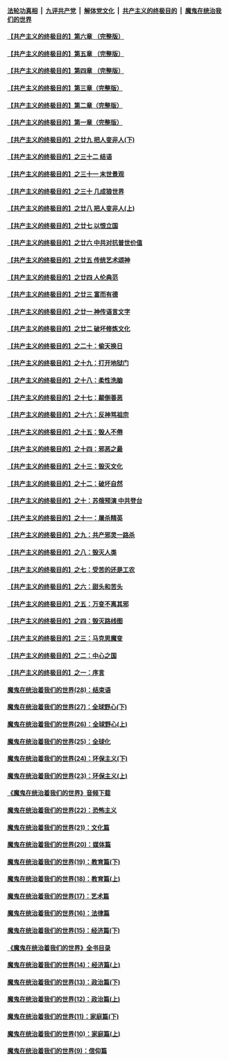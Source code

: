 ####  [法轮功真相](../../../../basic/blob/master/README.md?t=07082331) &nbsp;|&nbsp; [九评共产党](../../../../9ping.md/blob/master/README.md?t=07082331) &nbsp;|&nbsp; [解体党文化](../../../../jtdwh.md/blob/master/README.md?t=07082331)  &nbsp;|&nbsp; [共产主义的终极目的](../../../../gczydzjmd.md/blob/master/README.md?t=07082331) &nbsp;|&nbsp; [魔鬼在统治我们的世界](../../../../mgztzwmdsj.md/blob/master/README.md?t=07082331) 

#### [【共产主义的终极目的】第六章 （完整版）](../pages/nsc422/n11428913.md?t=07082331) 

#### [【共产主义的终极目的】第五章 （完整版）](../pages/nsc422/n11428912.md?t=07082331) 

#### [【共产主义的终极目的】第四章 （完整版）](../pages/nsc422/n11428907.md?t=07082331) 

#### [【共产主义的终极目的】第三章（完整版）](../pages/nsc422/n11428848.md?t=07082331) 

#### [【共产主义的终极目的】第二章（完整版）](../pages/nsc422/n11428831.md?t=07082331) 

#### [【共产主义的终极目的】第一章（完整版）](../pages/nsc422/n11417651.md?t=07082331) 

#### [【共产主义的终极目的】之廿九 把人变非人(下)](../pages/nsc422/n11344140.md?t=07082331) 

#### [【共产主义的终极目的】之三十二 结语](../pages/nsc422/n11360535.md?t=07082331) 

#### [【共产主义的终极目的】之三十一 末世景观](../pages/nsc422/n11351129.md?t=07082331) 

#### [【共产主义的终极目的】之三十 几成狼世界](../pages/nsc422/n11348280.md?t=07082331) 

#### [【共产主义的终极目的】之廿八 把人变非人(上)](../pages/nsc422/n11340492.md?t=07082331) 

#### [【共产主义的终极目的】之廿七 以恨立国](../pages/nsc422/n11336944.md?t=07082331) 

#### [【共产主义的终极目的】之廿六 中共对抗普世价值](../pages/nsc422/n11324785.md?t=07082331) 

#### [【共产主义的终极目的】之廿五 传统艺术颂神](../pages/nsc422/n11296396.md?t=07082331) 

#### [【共产主义的终极目的】之廿四 人伦典范](../pages/nsc422/n11296397.md?t=07082331) 

#### [【共产主义的终极目的】之廿三 富而有德](../pages/nsc422/n11283598.md?t=07082331) 

#### [【共产主义的终极目的】之廿一 神传语言文字](../pages/nsc422/n11263265.md?t=07082331) 

#### [【共产主义的终极目的】之廿二 破坏修炼文化](../pages/nsc422/n11245728.md?t=07082331) 

#### [【共产主义的终极目的】之二十：偷天换日](../pages/nsc422/n11238846.md?t=07082331) 

#### [【共产主义的终极目的】之十九：打开地狱门](../pages/nsc422/n11206376.md?t=07082331) 

#### [【共产主义的终极目的】之十八：柔性洗脑](../pages/nsc422/n11199994.md?t=07082331) 

#### [【共产主义的终极目的】之十七：颠倒善恶](../pages/nsc422/n11179782.md?t=07082331) 

#### [【共产主义的终极目的】之十六：反神骂祖宗](../pages/nsc422/n11166798.md?t=07082331) 

#### [【共产主义的终极目的】之十五：毁人不倦](../pages/nsc422/n11166792.md?t=07082331) 

#### [【共产主义的终极目的】之十四：邪恶之最](../pages/nsc422/n11150249.md?t=07082331) 

#### [【共产主义的终极目的】之十三：毁灭文化](../pages/nsc422/n11135227.md?t=07082331) 

#### [【共产主义的终极目的】之十二：破坏自然](../pages/nsc422/n11135214.md?t=07082331) 

#### [【共产主义的终极目的】之十：苏俄预演 中共登台](../pages/nsc422/n11118424.md?t=07082331) 

#### [【共产主义的终极目的】之十一：屠杀精英](../pages/nsc422/n11118442.md?t=07082331) 

#### [【共产主义的终极目的】之九：共产邪灵一路杀](../pages/nsc422/n11114139.md?t=07082331) 

#### [【共产主义的终极目的】之八：毁灭人类](../pages/nsc422/n11108503.md?t=07082331) 

#### [【共产主义的终极目的】之七：受苦的还是工农](../pages/nsc422/n11101809.md?t=07082331) 

#### [【共产主义的终极目的】之六：甜头和苦头](../pages/nsc422/n11096971.md?t=07082331) 

#### [【共产主义的终极目的】之五：万变不离其邪](../pages/nsc422/n11091285.md?t=07082331) 

#### [【共产主义的终极目的】之四：毁灭路线图](../pages/nsc422/n11086284.md?t=07082331) 

#### [【共产主义的终极目的】之三：马克思魔变](../pages/nsc422/n11061941.md?t=07082331) 

#### [【共产主义的终极目的】之二：中心之国](../pages/nsc422/n11047728.md?t=07082331) 

#### [【共产主义的终极目的】之一：序言](../pages/nsc422/n11086077.md?t=07082331) 

#### [魔鬼在统治着我们的世界(28)：结束语](../pages/nsc422/n10936246.md?t=07082331) 

#### [魔鬼在统治着我们的世界(27)：全球野心(下)](../pages/nsc422/n10928319.md?t=07082331) 

#### [魔鬼在统治着我们的世界(26)：全球野心(上)](../pages/nsc422/n10900318.md?t=07082331) 

#### [魔鬼在统治着我们的世界(25)：全球化](../pages/nsc422/n10788205.md?t=07082331) 

#### [魔鬼在统治着我们的世界(24)：环保主义(下)](../pages/nsc422/n10695307.md?t=07082331) 

#### [魔鬼在统治着我们的世界(23)：环保主义(上)](../pages/nsc422/n10688613.md?t=07082331) 

#### [《魔鬼在统治着我们的世界》音频下载](../pages/nsc422/n10635553.md?t=07082331) 

#### [魔鬼在统治着我们的世界(22)：恐怖主义](../pages/nsc422/n10614727.md?t=07082331) 

#### [魔鬼在统治着我们的世界(21)：文化篇](../pages/nsc422/n10597706.md?t=07082331) 

#### [魔鬼在统治着我们的世界(20)：媒体篇](../pages/nsc422/n10586579.md?t=07082331) 

#### [魔鬼在统治着我们的世界(19)：教育篇(下)](../pages/nsc422/n10564808.md?t=07082331) 

#### [魔鬼在统治着我们的世界(18)：教育篇(上)](../pages/nsc422/n10526970.md?t=07082331) 

#### [魔鬼在统治着我们的世界(17)：艺术篇](../pages/nsc422/n10499093.md?t=07082331) 

#### [魔鬼在统治着我们的世界(16)：法律篇](../pages/nsc422/n10485969.md?t=07082331) 

#### [魔鬼在统治着我们的世界(15)：经济篇(下)](../pages/nsc422/n10469975.md?t=07082331) 

#### [《魔鬼在统治着我们的世界》全书目录](../pages/nsc422/n10464261.md?t=07082331) 

#### [魔鬼在统治着我们的世界(14)：经济篇(上)](../pages/nsc422/n10457370.md?t=07082331) 

#### [魔鬼在统治着我们的世界(13)：政治篇(下)](../pages/nsc422/n10448270.md?t=07082331) 

#### [魔鬼在统治着我们的世界(12)：政治篇(上)](../pages/nsc422/n10444576.md?t=07082331) 

#### [魔鬼在统治着我们的世界(11)：家庭篇(下)](../pages/nsc422/n10440961.md?t=07082331) 

#### [魔鬼在统治着我们的世界(10)：家庭篇(上)](../pages/nsc422/n10435448.md?t=07082331) 

#### [魔鬼在统治着我们的世界(9)：信仰篇](../pages/nsc422/n10432159.md?t=07082331) 

